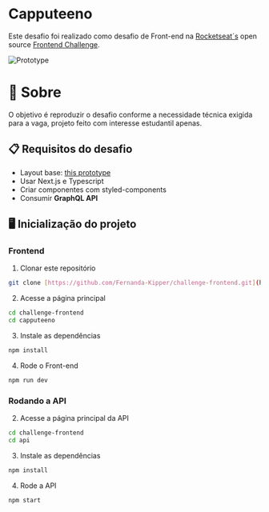 # Capputeeno

Este desafio foi realizado como desafio de Front-end na [Rocketseat´s](https://www.rocketseat.com.br/) open source [Frontend Challenge](https://github.com/Rocketseat/frontend-challenge).

![Prototype](./.github/prototype.png)

# 🧠 Sobre

O objetivo é reproduzir o desafio conforme a necessidade técnica exigida para a vaga, projeto feito com interesse estudantil apenas.

## 📋 Requisitos do desafio

- Layout base: [this prototype](https://www.figma.com/file/rET9F2CeUEJdiVN7JRu993/E-commerce---capputeeno?node-id=680%3A6449)
- Usar Next.js e Typescript
- Criar componentes com styled-components
- Consumir **GraphQL API**

## 🖥️ Inicialização do projeto

### Frontend

1. Clonar este repositório
```bash
git clone [https://github.com/Fernanda-Kipper/challenge-frontend.git](https://github.com/AlizonCaetano/challenge-frontend.git
```

2. Acesse a página principal
```bash
cd challenge-frontend
cd capputeeno
```

3. Instale as dependências 
```bash
npm install
```

4. Rode o Front-end
```bash
npm run dev
```

### Rodando a API


2. Acesse a página principal da API

```bash
cd challenge-frontend
cd api
```

3. Instale as dependências 
```bash
npm install
```

4. Rode a API
```bash
npm start
```


